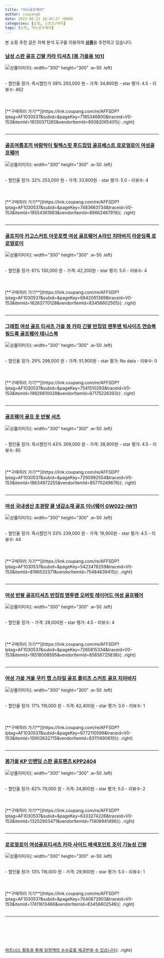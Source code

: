 ```yaml
---
title: "어뉴골프웨어"
author: coupang6
date: 2023-08-23 16:44:27 +0800
categories: [쇼핑, 스포츠/레저]
tags: [쇼핑, 어뉴골프웨어]
---
```


본 쇼핑 추천 글은 자체 분석 도구를 이용하여 [**상품**](https://link.coupang.com/a/bao1ui)을 추천하고 있습니다.

### [남성 스판 골프 긴팔 카라 티셔츠 [봄 가을용 101]](https://link.coupang.com/re/AFFSDP?lptag=AF1030537&subid=&pageKey=7185346800&traceid=V0-153&itemId=18130371265&vendorItemId=85082065401)

![상품이미지](https://thumbnail7.coupangcdn.com/thumbnails/remote/230x230ex/image/vendor_inventory/4b99/6b13fc514a28bb607397ac1a2d78ed3c8e6a9837364c98a45d239828bdf4.jpg){: width="300" height="300" .w-50 .left}


<br>
- 할인율 정가: 즉시할인가 38%  293,000   원
- 가격: 34,800원
- star 평가: 4.5
- 리뷰수: 462
<br>
<br>
<br>
<br>
[**구매하러 가기**](https://link.coupang.com/re/AFFSDP?lptag=AF1030537&subid=&pageKey=7185346800&traceid=V0-153&itemId=18130371265&vendorItemId=85082065401){: .right}
<br>
<br>

---

### [골프여름조끼 바람막이 릴렉스핏 후드집업 골프베스트 로로얼로이 여성골프웨어](https://link.coupang.com/re/AFFSDP?lptag=AF1030537&subid=&pageKey=7483663734&traceid=V0-153&itemId=19554361993&vendorItemId=86662467919)

![상품이미지](https://thumbnail8.coupangcdn.com/thumbnails/remote/230x230ex/image/vendor_inventory/2a1b/ec072c44818d61f1e1004d0eb8c5484ec0f465a174d5f8a964210d2f3271.jpg){: width="300" height="300" .w-50 .left}


<br>
- 할인율 정가: 32%  253,000   원
- 가격: 33,800원
- star 평가: 5.0
- 리뷰수: 4
<br>
<br>
<br>
<br>
[**구매하러 가기**](https://link.coupang.com/re/AFFSDP?lptag=AF1030537&subid=&pageKey=7483663734&traceid=V0-153&itemId=19554361993&vendorItemId=86662467919){: .right}
<br>
<br>

---

### [골프치마 카고스커트 아웃포켓 여성 골프웨어 A라인 치마바지 라운딩룩 로로얼로이](https://link.coupang.com/re/AFFSDP?lptag=AF1030537&subid=&pageKey=6842061389&traceid=V0-153&itemId=16263770128&vendorItemId=83456602505)

![상품이미지](https://thumbnail10.coupangcdn.com/thumbnails/remote/230x230ex/image/vendor_inventory/98b3/b5f3b18162bb263eb12d912a60c338de60671572d6177a1f8fc8c3f2fd90.jpeg){: width="300" height="300" .w-50 .left}


<br>
- 할인율 정가: 61%  130,000   원
- 가격: 42,200원
- star 평가: 5.0
- 리뷰수: 4
<br>
<br>
<br>
<br>
[**구매하러 가기**](https://link.coupang.com/re/AFFSDP?lptag=AF1030537&subid=&pageKey=6842061389&traceid=V0-153&itemId=16263770128&vendorItemId=83456602505){: .right}
<br>
<br>

---

### [그레힙 여성 골프 티셔츠 가을 봄 카라 긴팔 반집업 맨투맨 빅사이즈 연습복 필드룩 골프웨어 테니스복](https://link.coupang.com/re/AFFSDP?lptag=AF1030537&subid=&pageKey=7541510293&traceid=V0-153&itemId=19826610028&vendorItemId=87175226393)

![상품이미지](https://thumbnail10.coupangcdn.com/thumbnails/remote/230x230ex/image/vendor_inventory/9348/579dcad63a0e6f39a308aa5d098d7bcfe79f9c2122b093f49d662ab35876.jpg){: width="300" height="300" .w-50 .left}


<br>
- 할인율 정가: 29%  298,000   원
- 가격: 51,900원
- star 평가: No data
- 리뷰수: 0
<br>
<br>
<br>
<br>
[**구매하러 가기**](https://link.coupang.com/re/AFFSDP?lptag=AF1030537&subid=&pageKey=7541510293&traceid=V0-153&itemId=19826610028&vendorItemId=87175226393){: .right}
<br>
<br>

---

### [골프웨어 골프 옷 반팔 셔츠](https://link.coupang.com/re/AFFSDP?lptag=AF1030537&subid=&pageKey=7290992554&traceid=V0-153&itemId=18634972255&vendorItemId=85770249676)

![상품이미지](https://thumbnail7.coupangcdn.com/thumbnails/remote/230x230ex/image/vendor_inventory/f597/e88b15b027020532315af0e96d8a2f099f9e4a1c1280e23350a4eb76d874.png){: width="300" height="300" .w-50 .left}


<br>
- 할인율 정가: 즉시할인가 43%  309,000   원
- 가격: 38,900원
- star 평가: 4.5
- 리뷰수: 85
<br>
<br>
<br>
<br>
[**구매하러 가기**](https://link.coupang.com/re/AFFSDP?lptag=AF1030537&subid=&pageKey=7290992554&traceid=V0-153&itemId=18634972255&vendorItemId=85770249676){: .right}
<br>
<br>

---

### [여성 국내생산 초경량 쿨 냉감소재 골프 이너웨어 GW022-IW11](https://link.coupang.com/re/AFFSDP?lptag=AF1030537&subid=&pageKey=5423476259&traceid=V0-153&itemId=8196532371&vendorItemId=75484639415)

![상품이미지](https://thumbnail7.coupangcdn.com/thumbnails/remote/230x230ex/image/vendor_inventory/6294/2ef14774a7ecd88af99b37e3f6aea7d8c12ffcf2192be229089b90ced94c.jpg){: width="300" height="300" .w-50 .left}


<br>
- 할인율 정가: 즉시할인가 33%  239,000   원
- 가격: 19,900원
- star 평가: 4.5
- 리뷰수: 44
<br>
<br>
<br>
<br>
[**구매하러 가기**](https://link.coupang.com/re/AFFSDP?lptag=AF1030537&subid=&pageKey=5423476259&traceid=V0-153&itemId=8196532371&vendorItemId=75484639415){: .right}
<br>
<br>

---

### [여성 반팔 골프티셔츠 반집업 맨투맨 오버핏 레이어드 여성 골프웨어](https://link.coupang.com/re/AFFSDP?lptag=AF1030537&subid=&pageKey=7265815334&traceid=V0-153&itemId=18518008595&vendorItemId=85656725838)

![상품이미지](https://thumbnail7.coupangcdn.com/thumbnails/remote/230x230ex/image/vendor_inventory/9f1d/990d2cfa20a1a855acef6cfc15c2ea13473b72a0d4abf3b37bd738d03249.jpeg){: width="300" height="300" .w-50 .left}


<br>
- 할인율 정가: 
- 가격: 28,000원
- star 평가: 4.5
- 리뷰수: 4
<br>
<br>
<br>
<br>
[**구매하러 가기**](https://link.coupang.com/re/AFFSDP?lptag=AF1030537&subid=&pageKey=7265815334&traceid=V0-153&itemId=18518008595&vendorItemId=85656725838){: .right}
<br>
<br>

---

### [여성 가을 겨울 쿠키 랩 스타일 골프 플리츠 스커트 골프 치마바지](https://link.coupang.com/re/AFFSDP?lptag=AF1030537&subid=&pageKey=6772110599&traceid=V0-153&itemId=15903632715&vendorItemId=83111490610)

![상품이미지](https://thumbnail7.coupangcdn.com/thumbnails/remote/230x230ex/image/vendor_inventory/0869/1e078c13a598c1aad90496eea671082f9947fc25c8ff1a28fe9d54aa055a.jpg){: width="300" height="300" .w-50 .left}


<br>
- 할인율 정가: 17%  119,000   원
- 가격: 62,400원
- star 평가: 3.0
- 리뷰수: 1
<br>
<br>
<br>
<br>
[**구매하러 가기**](https://link.coupang.com/re/AFFSDP?lptag=AF1030537&subid=&pageKey=6772110599&traceid=V0-153&itemId=15903632715&vendorItemId=83111490610){: .right}
<br>
<br>

---

### [봄가을 KP 인밴딩 스판 골프팬츠 KPP2404](https://link.coupang.com/re/AFFSDP?lptag=AF1030537&subid=&pageKey=6333274226&traceid=V0-153&itemId=13252903471&vendorItemId=71408941496)

![상품이미지](https://thumbnail7.coupangcdn.com/thumbnails/remote/230x230ex/image/vendor_inventory/74a0/d28650499fb6eecfec17ce58907c724ef955c47890b13c17ccdefcb9c1fb.jpg){: width="300" height="300" .w-50 .left}


<br>
- 할인율 정가: 62%  79,000   원
- 가격: 24,800원
- star 평가: 5.0
- 리뷰수: 2
<br>
<br>
<br>
<br>
[**구매하러 가기**](https://link.coupang.com/re/AFFSDP?lptag=AF1030537&subid=&pageKey=6333274226&traceid=V0-153&itemId=13252903471&vendorItemId=71408941496){: .right}
<br>
<br>

---

### [로로얼로이 여성골프티셔츠 카라 사이드 배색포인트 조이 기능성 긴팔](https://link.coupang.com/re/AFFSDP?lptag=AF1030537&subid=&pageKey=7040872803&traceid=V0-153&itemId=17411613466&vendorItemId=83456602546)

![상품이미지](https://thumbnail10.coupangcdn.com/thumbnails/remote/230x230ex/image/vendor_inventory/a6dc/a496e0975c1fc4a9c403f3bb7ddcf14aed2f02d27d49cc4a77d02239fc14.jpeg){: width="300" height="300" .w-50 .left}


<br>
- 할인율 정가: 13%  116,000   원
- 가격: 29,900원
- star 평가: 5.0
- 리뷰수: 1
<br>
<br>
<br>
<br>
[**구매하러 가기**](https://link.coupang.com/re/AFFSDP?lptag=AF1030537&subid=&pageKey=7040872803&traceid=V0-153&itemId=17411613466&vendorItemId=83456602546){: .right}
<br>
<br>

---
<br><br><br><br><br> [파트너스 활동을 통해 일정액의 수수료를 제공받을 수 있습니다](https://link.coupang.com/a/bao1ui){: .right}